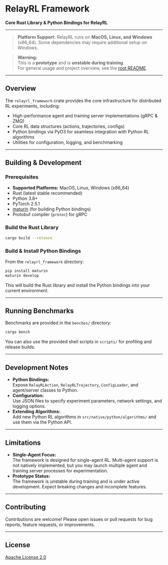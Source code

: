 # RelayRL Framework

**Core Rust Library & Python Bindings for RelayRL**

---

> **Platform Support:**
> RelayRL runs on **MacOS, Linux, and Windows** (x86_64). Some dependencies may require additional setup on Windows.

> **Warning:**  
> This is a **prototype** and is **unstable during training**.  
> For general usage and project overview, see the [root README](../README.md).

---

## Overview

The `relayrl_framework` crate provides the core infrastructure for distributed RL experiments, including:

- High-performance agent and training server implementations (gRPC & ZMQ)
- Core RL data structures (actions, trajectories, configs)
- Python bindings via PyO3 for seamless integration with Python RL algorithms
- Utilities for configuration, logging, and benchmarking

---

## Building & Development

### Prerequisites

- **Supported Platforms:** MacOS, Linux, Windows (x86_64)
- Rust (latest stable recommended)
- Python 3.8+
- PyTorch 2.5.1
- [maturin](https://github.com/PyO3/maturin) (for building Python bindings)
- Protobuf compiler (`protoc`) for gRPC

### Build the Rust Library

```sh
cargo build --release
```

### Build & Install Python Bindings

From the `relayrl_framework` directory:

```sh
pip install maturin
maturin develop
```

This will build the Rust library and install the Python bindings into your current environment.

---

## Running Benchmarks

Benchmarks are provided in the `benches/` directory:

```sh
cargo bench
```

You can also use the provided shell scripts in `scripts/` for profiling and release builds.

---

## Development Notes

- **Python Bindings:**  
  Expose `RelayRLAction`, `RelayRLTrajectory`, `ConfigLoader`, and agent/server classes to Python.
- **Configuration:**  
  Use JSON files to specify experiment parameters, network settings, and logging options.
- **Extending Algorithms:**  
  Add new Python RL algorithms in `src/native/python/algorithms/` and use them via the Python API.

---

## Limitations

- **Single-Agent Focus:**  
  The framework is designed for single-agent RL. Multi-agent support is not natively implemented, but you may launch multiple agent and training server processes for experimentation.
- **Prototype Status:**  
  The framework is unstable during training and is under active development. Expect breaking changes and incomplete features.

---

## Contributing

Contributions are welcome! Please open issues or pull requests for bug reports, feature requests, or improvements.

---

## License

[Apache License 2.0](../LICENSE)
